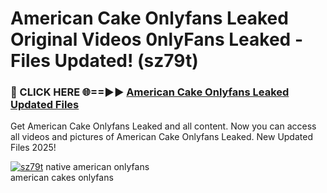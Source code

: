 # American Cake Onlyfans Leaked Original Videos 0nlyFans Leaked - Files Updated! (sz79t)

<h3>🔴 CLICK HERE 🌐==►► <a href="https://tinyurl.com/2wckxsce" rel="nofollow">American Cake Onlyfans Leaked Updated Files</a></h3>

Get American Cake Onlyfans Leaked and all content. Now you can access all videos and pictures of American Cake Onlyfans Leaked. New Updated Files 2025!

[![sz79t](https://i.imgur.com/AFduVYN.gif)](https://tinyurl.com/2wckxsce)
native american onlyfans<br>
american cakes onlyfans